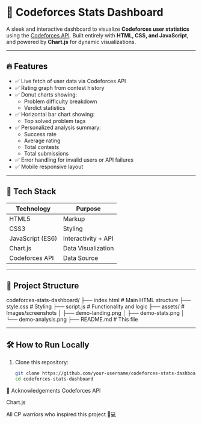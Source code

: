 # 🚀 Codeforces Stats Dashboard

A sleek and interactive dashboard to visualize **Codeforces user statistics** using the [Codeforces API](https://codeforces.com/api). Built entirely with **HTML, CSS, and JavaScript**, and powered by **Chart.js** for dynamic visualizations.



---


## 🔥 Features

- ✅ Live fetch of user data via Codeforces API
- ✅ Rating graph from contest history
- ✅ Donut charts showing:
  - Problem difficulty breakdown
  - Verdict statistics
- ✅ Horizontal bar chart showing:
  - Top solved problem tags
- ✅ Personalized analysis summary:
  - Success rate
  - Average rating
  - Total contests
  - Total submissions
- ✅ Error handling for invalid users or API failures
- ✅ Mobile responsive layout

---

## 🧠 Tech Stack

| Technology      | Purpose             |
|-----------------|---------------------|
| HTML5           | Markup              |
| CSS3            | Styling             |
| JavaScript (ES6)| Interactivity + API |
| Chart.js        | Data Visualization  |
| Codeforces API  | Data Source         |

---

## 📁 Project Structure

codeforces-stats-dashboard/
├── index.html # Main HTML structure
├── style.css # Styling
├── script.js # Functionality and logic
├── assets/ # Images/screenshots
│ ├── demo-landing.png
│ ├── demo-stats.png
│ └── demo-analysis.png
├── README.md # This file



---

## 🛠️ How to Run Locally

1. Clone this repository:
   ```bash
   git clone https://github.com/your-username/codeforces-stats-dashboard.git
   cd codeforces-stats-dashboard


🙏 Acknowledgements
Codeforces API

Chart.js

All CP warriors who inspired this project 🧠💻